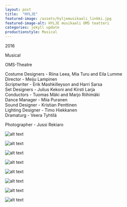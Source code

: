 ```yaml
---
layout: post
title:  "HYLJE"
featured-image: /assets/hyljemusikaali_linkki.jpg
featured-image-alt: HYLJE musikaali OMS teatteri
categories: jekyll update
productionstyle: Musical
---
```

  2016  

Musical

OMS-Theatre

  Costume Designers - Riina Leea, Mia Turu and Eila Lumme  
  Director - Meiju Lampinen  
  Scriptwriter - Erik Mashkilleyson and Harri Sarsa  
  Set Designers - Julius Kekoni and Kirsti Larja  
  Conductors - Tuomas Mäki and Marjo Riihimäki  
  Dance Manager - Miia Puranen  
  Sound Designer - Kristian Penttinen  
  Lighting Designer - Timo Hiekkanen  
  Dramaturg - Veera Tyhtilä  

Photographer - Jussi Rekiaro

![alt text](/assets/projects/hylje1.jpg)

![alt text](/assets/projects/hylje2.jpg)

![alt text](/assets/projects/hylje3.jpg)

![alt text](/assets/projects/hylje4.jpg)

![alt text](/assets/projects/hylje5.jpg)

![alt text](/assets/projects/hylje6.jpg)

![alt text](/assets/projects/hylje7.jpg)

![alt text](/assets/projects/hylje8.jpg)